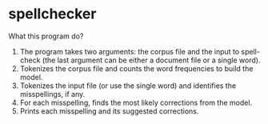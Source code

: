 # spellchecker
What this program do?
1. The program takes two arguments: the corpus file and the input to spell-check (the last
argument can be either a document file or a single word).
2. Tokenizes the corpus file and counts the word frequencies to build the model.
3. Tokenizes the input file (or use the single word) and identifies the misspellings, if any.
4. For each misspelling, finds the most likely corrections from the model.
5. Prints each misspelling and its suggested corrections.
